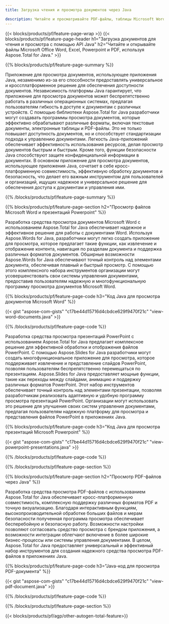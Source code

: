 ```yaml
---
title: Загрузка чтения и просмотра документов через Java 

description: Читайте и просматривайте PDF-файлы, таблицы Microsoft Word, Excel и презентации PowerPoint с помощью приложения Java.
---
```


{{< blocks/products/pf/feature-page-wrap >}}
{{< blocks/products/pf/feature-page-header h1="Загрузка документов для чтения и просмотра с помощью API Java" h2="Читайте и открывайте файлы Microsoft Office Word, Excel, Powerpoint и PDF, используя Aspose.Total for Java." >}}

{{% blocks/products/pf/feature-page-summary %}}

Приложение для просмотра документов, использующее приложения Java, незаменимо из-за его способности предоставлять универсальное и кроссплатформенное решение для обеспечения доступности документов. Независимость платформы Java гарантирует, что приложение для просмотра документов может беспрепятственно работать в различных операционных системах, предлагая пользователям гибкость в доступе к документам с различных устройств. С помощью библиотеки Aspose.Total for Java разработчики могут создавать программы просмотра документов, которые эффективно обрабатывают различные форматы, включая текстовые документы, электронные таблицы и PDF-файлы. Это не только повышает доступность документов, но и способствует стандартизации подхода к управлению документами. Легкость Java-приложений обеспечивает эффективность использования ресурсов, делая просмотр документов быстрым и быстрым. Кроме того, функции безопасности Java способствуют защите конфиденциальной информации в документах. В основном приложение для просмотра документов, использующее приложения Java, сочетает в себе кросс-платформенную совместимость, эффективную обработку документов и безопасность, что делает его важным инструментом для пользователей и организаций, ищущих надежное и универсальное решение для обеспечения доступа к документам и управления ими.

{{% /blocks/products/pf/feature-page-summary  %}}

{{% blocks/products/pf/feature-page-section  h2="Просмотр файлов Microsoft Word и презентаций Powerpoint" %}}

Разработка средства просмотра документов Microsoft Word с использованием Aspose.Total for Java обеспечивает надежное и эффективное решение для работы с документами Word. Используя Aspose.Words for Java, разработчики могут легко создать приложение для просмотра, которое предлагает такие функции, как извлечение и отображение контента, навигация по разделам документа и поддержка различных форматов документов. Обширные возможности Aspose.Words for Java обеспечивают точный контроль над элементами документа, обеспечивая плавный и быстрый просмотр. С помощью этого комплексного набора инструментов организации могут усовершенствовать свои системы управления документами, предоставив пользователям надежную и многофункциональную программу просмотра документов Microsoft Word.  <br />

{{% blocks/products/pf/feature-page-code h3="Код Java для просмотра документов Microsoft Word" %}}

{{< gist "aspose-com-gists" "c17be44d15716d4cbdce629f9470f21c" "view-word-documents.java" >}}

{{% /blocks/products/pf/feature-page-code  %}}

Разработка средства просмотра презентаций PowerPoint с использованием Aspose.Total for Java предлагает комплексное решение для эффективной обработки и отображения файлов PowerPoint. С помощью Aspose.Slides for Java разработчики могут создать многофункциональное приложение для просмотра, которое поддерживает извлечение и представление слайдов PowerPoint, позволяя пользователям беспрепятственно перемещаться по презентациям. Aspose.Slides for Java предоставляет мощные функции, такие как переходы между слайдами, анимацию и поддержку различных форматов PowerPoint. Этот набор инструментов обеспечивает точный контроль над элементами презентации, позволяя разработчикам реализовать адаптивную и удобную программу просмотра презентаций PowerPoint. Организации могут использовать это решение для улучшения своих систем управления документами, предлагая пользователям надежную платформу для просмотра и представления файлов PowerPoint в приложениях Java.

{{% blocks/products/pf/feature-page-code h3="Код Java для просмотра презентаций Microsoft Powerpoint" %}}

{{< gist "aspose-com-gists" "c17be44d15716d4cbdce629f9470f21c" "view-powerpoint-presentations.java" >}}

{{% /blocks/products/pf/feature-page-code  %}}

{{% /blocks/products/pf/feature-page-section %}}

{{% blocks/products/pf/feature-page-section  h2="Просмотр PDF-файлов через Java" %}}

Разработка средства просмотра PDF-файлов с использованием Aspose.Total for Java обеспечивает кросс-платформенную совместимость, комплексную поддержку различных форматов PDF и точную визуализацию. Благодаря интерактивным функциям, высокопроизводительной обработке больших файлов и мерам безопасности полученная программа просмотра обеспечивает бесперебойную и безопасную работу. Возможности настройки позволяют согласовать средство просмотра с брендом приложения, а возможности интеграции облегчают включение в более широкие бизнес-процессы или системы управления документами. В целом, Aspose.Total for Java предоставляет универсальный и эффективный набор инструментов для создания надежного средства просмотра PDF-файлов в приложениях Java.

{{% blocks/products/pf/feature-page-code h3="Java-код для просмотра PDF-документа" %}}

{{< gist "aspose-com-gists" "c17be44d15716d4cbdce629f9470f21c" "view-pdf-document.java" >}}

{{% /blocks/products/pf/feature-page-code  %}}

{{% /blocks/products/pf/feature-page-section %}}

{{< blocks/products/pf/agp/other-autogen-total-feature>}}